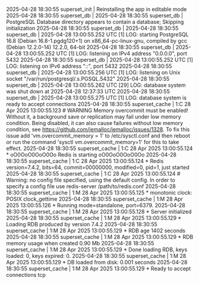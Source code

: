 2025-04-28 18:30:55 superset_init   | Reinstalling the app in editable mode
2025-04-28 18:30:55 superset_db     | 
2025-04-28 18:30:55 superset_db     | PostgreSQL Database directory appears to contain a database; Skipping initialization
2025-04-28 18:30:55 superset_db     | 
2025-04-28 18:30:55 superset_db     | 2025-04-28 13:00:55.252 UTC [1] LOG:  starting PostgreSQL 16.8 (Debian 16.8-1.pgdg120+1) on x86_64-pc-linux-gnu, compiled by gcc (Debian 12.2.0-14) 12.2.0, 64-bit
2025-04-28 18:30:55 superset_db     | 2025-04-28 13:00:55.252 UTC [1] LOG:  listening on IPv4 address "0.0.0.0", port 5432
2025-04-28 18:30:55 superset_db     | 2025-04-28 13:00:55.252 UTC [1] LOG:  listening on IPv6 address "::", port 5432
2025-04-28 18:30:55 superset_db     | 2025-04-28 13:00:55.256 UTC [1] LOG:  listening on Unix socket "/var/run/postgresql/.s.PGSQL.5432"
2025-04-28 18:30:55 superset_db     | 2025-04-28 13:00:55.262 UTC [29] LOG:  database system was shut down at 2025-04-28 12:37:33 UTC
2025-04-28 18:30:55 superset_db     | 2025-04-28 13:00:55.275 UTC [1] LOG:  database system is ready to accept connections
2025-04-28 18:30:55 superset_cache  | 1:C 28 Apr 2025 13:00:55.123 # WARNING Memory overcommit must be enabled! Without it, a background save or replication may fail under low memory condition. Being disabled, it can also cause failures without low memory condition, see https://github.com/jemalloc/jemalloc/issues/1328. To fix this issue add 'vm.overcommit_memory = 1' to /etc/sysctl.conf and then reboot or run the command 'sysctl vm.overcommit_memory=1' for this to take effect.
2025-04-28 18:30:55 superset_cache  | 1:C 28 Apr 2025 13:00:55.124 * oO0OoO0OoO0Oo Redis is starting oO0OoO0OoO0Oo
2025-04-28 18:30:55 superset_cache  | 1:C 28 Apr 2025 13:00:55.124 * Redis version=7.4.2, bits=64, commit=00000000, modified=0, pid=1, just started
2025-04-28 18:30:55 superset_cache  | 1:C 28 Apr 2025 13:00:55.124 # Warning: no config file specified, using the default config. In order to specify a config file use redis-server /path/to/redis.conf
2025-04-28 18:30:55 superset_cache  | 1:M 28 Apr 2025 13:00:55.125 * monotonic clock: POSIX clock_gettime
2025-04-28 18:30:55 superset_cache  | 1:M 28 Apr 2025 13:00:55.126 * Running mode=standalone, port=6379.
2025-04-28 18:30:55 superset_cache  | 1:M 28 Apr 2025 13:00:55.128 * Server initialized
2025-04-28 18:30:55 superset_cache  | 1:M 28 Apr 2025 13:00:55.129 * Loading RDB produced by version 7.4.2
2025-04-28 18:30:55 superset_cache  | 1:M 28 Apr 2025 13:00:55.129 * RDB age 1402 seconds
2025-04-28 18:30:55 superset_cache  | 1:M 28 Apr 2025 13:00:55.129 * RDB memory usage when created 0.90 Mb
2025-04-28 18:30:55 superset_cache  | 1:M 28 Apr 2025 13:00:55.129 * Done loading RDB, keys loaded: 0, keys expired: 0.
2025-04-28 18:30:55 superset_cache  | 1:M 28 Apr 2025 13:00:55.129 * DB loaded from disk: 0.001 seconds
2025-04-28 18:30:55 superset_cache  | 1:M 28 Apr 2025 13:00:55.129 * Ready to accept connections tcp
